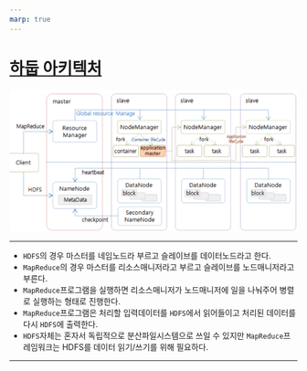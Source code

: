 ```yaml
---
marp: true
---
```

# [하둡 아키텍처](https://velog.io/@ha0kim/2021-03-02)
![Alt text](./img/architecture/image0.png)

---
- `HDFS`의 경우 마스터를 네임노드라 부르고 슬레이브를 데이터노드라고 한다.
- `MapReduce`의 경우 마스터를 리소스매니저라고 부르고 슬레이브를 노드매니저라고 부른다.
- `MapReduce`프로그램을 실행하면 리소스매니저가 노드매니저에 일을 나눠주어 병렬로 실행하는 형태로 진행한다.
- `MapReduce`프로그램은 처리할 입력데이터를 `HDFS`에서 읽어들이고 처리된 데이터를 다시 `HDFS`에 출력한다.
- `HDFS`자체는 혼자서 독립적으로 분산파일시스템으로 쓰일 수 있지만 `MapReduce`프레임워크는 HDFS를 데이터 읽기/쓰기를 위해 필요하다.

---
